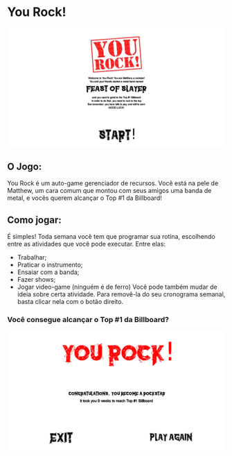 # You Rock!
<p align="center">
  <img src="git_images/play.png" alt="The Game"/>
</p>

## O Jogo:
You Rock é um auto-game gerenciador de recursos. Você está na pele de Matthew, um cara comum que montou com seus amigos uma banda de metal, e vocês querem alcançar o Top #1 da Billboard!

## Como jogar:
É simples! Toda semana você tem que programar sua rotina, escolhendo entre as atividades que você pode executar. Entre elas:
- Trabalhar;
- Praticar o instrumento;
- Ensaiar com a banda;
- Fazer shows;
- Jogar video-game (ninguém é de ferro)
Você pode também mudar de ideia sobre certa atividade. Para removê-la do seu cronograma semanal, basta clicar nela com o botão direito.

### Você consegue alcançar o Top #1 da Billboard?
<p align="center">
  <img src="git_images/win.png" alt="You Rock!"/>
</p>
